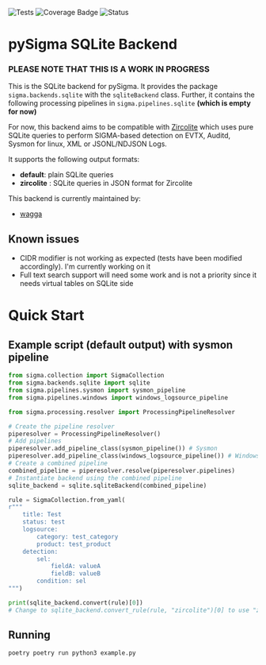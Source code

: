 ![Tests](https://github.com/wagga40/pySigma-backend-sqlite/actions/workflows/test.yml/badge.svg)
![Coverage Badge](https://img.shields.io/endpoint?url=https://gist.githubusercontent.com/wagga40/2ec45ded898fa11f2c42bcb9d2b163cf/raw/test.json)
![Status](https://img.shields.io/badge/Status-pre--release-orange)

# pySigma SQLite Backend

### **PLEASE NOTE THAT THIS IS A WORK IN PROGRESS**

This is the SQLite backend for pySigma. It provides the package `sigma.backends.sqlite` with the `sqliteBackend` class.
Further, it contains the following processing pipelines in `sigma.pipelines.sqlite` **(which is empty for now)**

For now, this backend aims to be compatible with [Zircolite](https://github.com/wagga40/Zircolite) which uses pure SQLite queries to perform SIGMA-based detection on EVTX, Auditd, Sysmon for linux, XML or JSONL/NDJSON Logs.

It supports the following output formats:

* **default**: plain SQLite queries
* **zircolite** : SQLite queries in JSON format for Zircolite

This backend is currently maintained by:

* [wagga](https://github.com/wagga40/)

## Known issues 

* CIDR modifier is not working as expected (tests have been modified accordingly). I'm currently working on it
* Full text search support will need some work and is not a priority since it needs virtual tables on SQLite side

# Quick Start 

## Example script (default output) with sysmon pipeline

```python 
from sigma.collection import SigmaCollection
from sigma.backends.sqlite import sqlite
from sigma.pipelines.sysmon import sysmon_pipeline
from sigma.pipelines.windows import windows_logsource_pipeline

from sigma.processing.resolver import ProcessingPipelineResolver

# Create the pipeline resolver
piperesolver = ProcessingPipelineResolver()
# Add pipelines
piperesolver.add_pipeline_class(sysmon_pipeline()) # Sysmon  
piperesolver.add_pipeline_class(windows_logsource_pipeline()) # Windows
# Create a combined pipeline
combined_pipeline = piperesolver.resolve(piperesolver.pipelines)
# Instantiate backend using the combined pipeline
sqlite_backend = sqlite.sqliteBackend(combined_pipeline)

rule = SigmaCollection.from_yaml(
r"""
    title: Test
    status: test
    logsource:
        category: test_category
        product: test_product
    detection:
        sel:
            fieldA: valueA
            fieldB: valueB
        condition: sel
""")

print(sqlite_backend.convert(rule)[0])
# Change to sqlite_backend.convert_rule(rule, "zircolite")[0] to use "zircolite" format

```

## Running

```shell
poetry poetry run python3 example.py
```
